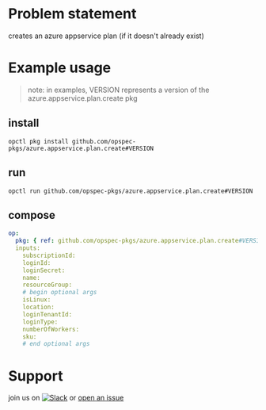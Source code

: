# Problem statement
creates an azure appservice plan (if it doesn't already exist)

# Example usage

> note: in examples, VERSION represents a version of the azure.appservice.plan.create pkg

## install

```shell
opctl pkg install github.com/opspec-pkgs/azure.appservice.plan.create#VERSION
```

## run

```
opctl run github.com/opspec-pkgs/azure.appservice.plan.create#VERSION
```

## compose

```yaml
op:
  pkg: { ref: github.com/opspec-pkgs/azure.appservice.plan.create#VERSION }
  inputs: 
    subscriptionId:
    loginId:
    loginSecret:
    name:
    resourceGroup:
    # begin optional args
    isLinux:
    location:
    loginTenantId:
    loginType:
    numberOfWorkers:
    sku:
    # end optional args
```

# Support

join us on [![Slack](https://opspec-slackin.herokuapp.com/badge.svg)](https://opspec-slackin.herokuapp.com/)
or [open an issue](https://github.com/opspec-pkgs/azure.appservice.plan.create/issues)
